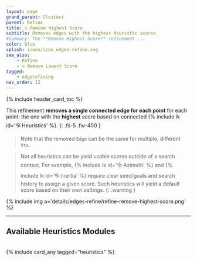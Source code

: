 ```yaml
---
layout: page
grand_parent: Clusters
parent: Refine
title: 🝔 Remove Highest Score
subtitle: Removes edges with the highest heuristic scores
#summary: The **Remove Highest Score** refinement ...
color: blue
splash: icons/icon_edges-refine.svg
see_also:
    - Refine
    - 🝔 Remove Lowest Score
tagged: 
    - edgerefining
nav_order: 12
---
```


{% include header_card_toc %}

This refinement **removes a single connected edge for each point** for each point: the one with the **highest** score based on connected {% include lk id='🝰 Heuristics' %}.
{: .fs-5 .fw-400 } 

>Note that the removed `Edge` can be the same for multiple, different `Vtx`.

>Not all heuristics can be yield usable scores outside of a search context. For example, {% include lk id='🝰 Azimuth' %} and {% include lk id='🝰 Inertia' %} require clear seed/goals and search history to assign a given score. Such heuristics will yield a default score based on their own settings.
{: .warning }

{% include img a='details/edges-refine/refine-remove-highest-score.png' %}

---
## Available Heuristics Modules
<br>
{% include card_any tagged="heuristics" %}
